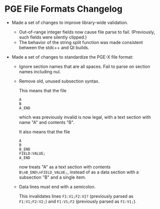 PGE File Formats Changelog
==========================

* Made a set of changes to improve library-wide validation.
  * Out-of-range integer fields now cause file parse to fail. (Previously, such fields were silently clipped.)
  * The behavior of the string split function was made consistent between the stdc++ and Qt builds.

* Made a set of changes to standardize the PGE-X file format:
  * Ignore section names that are all spaces. Fail to parse on section names including nul.
  * Remove old, unused subsection syntax.

    This means that the file

        A
        B
        A_END

    which was previously invalid is now legal, with a text section with name "A" and contents "B".

    It also means that the file

        A
        B
        B_END
        FIELD:VALUE;
        A_END

    now treats "A" as a text section with contents `B\nB_END\nFIELD_VALUE;`, instead of as a data section with a subsection "B" and a single item.
  * Data lines must end with a semicolon.

    This invalidates lines `F1:V1;F2:V2?` (previously parsed as `F1:V1;F2:V2;`) and `F1:V1;F2` (previously parsed as `F1:V1;`).
